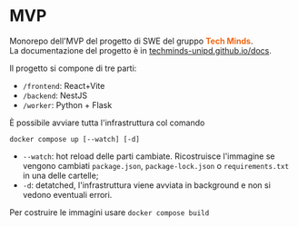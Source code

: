 # MVP
Monorepo dell'MVP del progetto di SWE del gruppo <span style="color:#f16610">**Tech Minds**</span>. \
La documentazione del progetto è in [techminds-unipd.github.io/docs](https://techminds-unipd.github.io/docs).

Il progetto si compone di tre parti:
- `/frontend`: React+Vite
- `/backend`: NestJS
- `/worker`: Python + Flask

È possibile avviare tutta l'infrastruttura col comando
```
docker compose up [--watch] [-d]
```
- `--watch`: hot reload delle parti cambiate. Ricostruisce l'immagine se vengono cambiati `package.json`, `package-lock.json` o `requirements.txt` in una delle cartelle;
- `-d`: detatched, l'infrastruttura viene avviata in background e non si vedono eventuali errori.

Per costruire le immagini usare `docker compose build`
